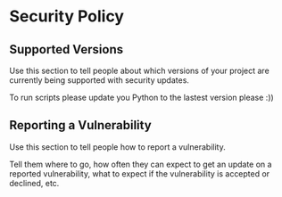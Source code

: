 # Security Policy

## Supported Versions

Use this section to tell people about which versions of your project are
currently being supported with security updates.

To run scripts please update you Python to the lastest version please :))

## Reporting a Vulnerability

Use this section to tell people how to report a vulnerability.

Tell them where to go, how often they can expect to get an update on a
reported vulnerability, what to expect if the vulnerability is accepted or
declined, etc.
